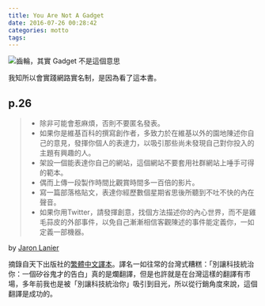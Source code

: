 ```yaml
---
title: You Are Not A Gadget
date: 2016-07-26 00:28:42
categories: motto
tags:
---
```


![齒輪，其實 Gadget 不是這個意思](https://c7.staticflickr.com/9/8738/28511854126_7bb51d0f4f.jpg)

我知所以會實踐網路實名制，是因為看了這本書。

## p.26

> - 除非可能會惹麻煩，否則不要匿名發表。
> - 如果你是維基百科的撰寫創作者，多致力於在維基以外的園地陳述你自己的意見，發揮你個人的表達力，以吸引那些尚未發現自己對你投入的主題有興趣的人。
> - 架設一個能表達你自己的網站，這個網站不要套用社群網站上唾手可得的範本。
> - 偶而上傳一段製作時間比觀賞時間多一百倍的影片。
> - 寫一篇部落格貼文，表達你經歷數個星期省思後所聽到不吐不快的內在聲音。
> - 如果你用Twitter，請發揮創意，找個方法描述你的內心世界，而不是雞毛蒜皮的外部事件，以免自己漸漸相信客觀陳述的事件能定義你，一如定義一部機器。

by [Jaron Lanier](http://www.jaronlanier.com/)

摘錄自天下出版社的[繁體中文譯本](http://www.books.com.tw/products/0010568895)。譯名一如往常的台灣式糟糕：「別讓科技統治你：一個矽谷鬼才的告白」真的是爛翻譯，但是也許就是在台灣這樣的翻譯有市場，多年前我也是被「別讓科技統治你」吸引到目光，所以從行銷角度來說，這個翻譯是成功的。
